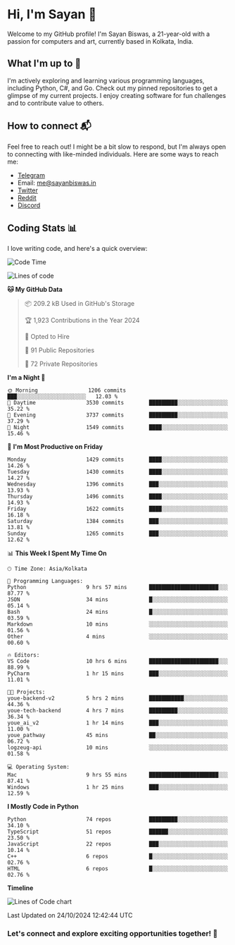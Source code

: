# Hi, I'm Sayan 👋

Welcome to my GitHub profile! I'm Sayan Biswas, a 21-year-old with a passion for computers and art, currently based in Kolkata, India.

## What I'm up to 🚀

I'm actively exploring and learning various programming languages, including Python, C#, and Go. Check out my pinned repositories to get a glimpse of my current projects. I enjoy creating software for fun challenges and to contribute value to others.

## How to connect 📬

Feel free to reach out! I might be a bit slow to respond, but I'm always open to connecting with like-minded individuals. Here are some ways to reach me:

- [Telegram](https://t.me/dank_as_fuck)
- Email: [me@sayanbiswas.in](mailto:me@sayanbiswas.in)
- [Twitter](https://twitter.com/TheDankDel)
- [Reddit](https://www.reddit.com/user/dank_as_fuck_/)
- [Discord](https://discordapp.com/users/506536929152466945)

## Coding Stats 📊

I love writing code, and here's a quick overview:

<!--START_SECTION:waka-->
![Code Time](http://img.shields.io/badge/Code%20Time-1%2C895%20hrs%2041%20mins-blue)

![Lines of code](https://img.shields.io/badge/From%20Hello%20World%20I%27ve%20Written-6.2%20million%20lines%20of%20code-blue)

**🐱 My GitHub Data** 

> 📦 209.2 kB Used in GitHub's Storage 
 > 
> 🏆 1,923 Contributions in the Year 2024
 > 
> 💼 Opted to Hire
 > 
> 📜 91 Public Repositories 
 > 
> 🔑 72 Private Repositories 
 > 
**I'm a Night 🦉** 

```text
🌞 Morning                1206 commits        ███░░░░░░░░░░░░░░░░░░░░░░   12.03 % 
🌆 Daytime                3530 commits        █████████░░░░░░░░░░░░░░░░   35.22 % 
🌃 Evening                3737 commits        █████████░░░░░░░░░░░░░░░░   37.29 % 
🌙 Night                  1549 commits        ████░░░░░░░░░░░░░░░░░░░░░   15.46 % 
```
📅 **I'm Most Productive on Friday** 

```text
Monday                   1429 commits        ████░░░░░░░░░░░░░░░░░░░░░   14.26 % 
Tuesday                  1430 commits        ████░░░░░░░░░░░░░░░░░░░░░   14.27 % 
Wednesday                1396 commits        ███░░░░░░░░░░░░░░░░░░░░░░   13.93 % 
Thursday                 1496 commits        ████░░░░░░░░░░░░░░░░░░░░░   14.93 % 
Friday                   1622 commits        ████░░░░░░░░░░░░░░░░░░░░░   16.18 % 
Saturday                 1384 commits        ███░░░░░░░░░░░░░░░░░░░░░░   13.81 % 
Sunday                   1265 commits        ███░░░░░░░░░░░░░░░░░░░░░░   12.62 % 
```


📊 **This Week I Spent My Time On** 

```text
🕑︎ Time Zone: Asia/Kolkata

💬 Programming Languages: 
Python                   9 hrs 57 mins       ██████████████████████░░░   87.77 % 
JSON                     34 mins             █░░░░░░░░░░░░░░░░░░░░░░░░   05.14 % 
Bash                     24 mins             █░░░░░░░░░░░░░░░░░░░░░░░░   03.59 % 
Markdown                 10 mins             ░░░░░░░░░░░░░░░░░░░░░░░░░   01.56 % 
Other                    4 mins              ░░░░░░░░░░░░░░░░░░░░░░░░░   00.60 % 

🔥 Editors: 
VS Code                  10 hrs 6 mins       ██████████████████████░░░   88.99 % 
PyCharm                  1 hr 15 mins        ███░░░░░░░░░░░░░░░░░░░░░░   11.01 % 

🐱‍💻 Projects: 
youe-backend-v2          5 hrs 2 mins        ███████████░░░░░░░░░░░░░░   44.36 % 
youe-tech-backend        4 hrs 7 mins        █████████░░░░░░░░░░░░░░░░   36.34 % 
youe_ai_v2               1 hr 14 mins        ███░░░░░░░░░░░░░░░░░░░░░░   11.00 % 
youe_pathway             45 mins             ██░░░░░░░░░░░░░░░░░░░░░░░   06.72 % 
logzeug-api              10 mins             ░░░░░░░░░░░░░░░░░░░░░░░░░   01.58 % 

💻 Operating System: 
Mac                      9 hrs 55 mins       ██████████████████████░░░   87.41 % 
Windows                  1 hr 25 mins        ███░░░░░░░░░░░░░░░░░░░░░░   12.59 % 
```

**I Mostly Code in Python** 

```text
Python                   74 repos            █████████░░░░░░░░░░░░░░░░   34.10 % 
TypeScript               51 repos            ██████░░░░░░░░░░░░░░░░░░░   23.50 % 
JavaScript               22 repos            ███░░░░░░░░░░░░░░░░░░░░░░   10.14 % 
C++                      6 repos             █░░░░░░░░░░░░░░░░░░░░░░░░   02.76 % 
HTML                     6 repos             █░░░░░░░░░░░░░░░░░░░░░░░░   02.76 % 
```



**Timeline**

![Lines of Code chart](https://raw.githubusercontent.com/Dank-del/Dank-del/main/assets/bar_graph.png)


 Last Updated on 24/10/2024 12:42:44 UTC
<!--END_SECTION:waka-->

### Let's connect and explore exciting opportunities together! 🚀
